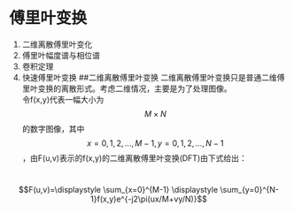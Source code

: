 # 傅里叶变换

1. 二维离散傅里叶变化
2. 傅里叶幅度谱与相位谱
3. 卷积定理
4. 快速傅里叶变换
##二维离散傅里叶变换
二维离散傅里叶变换只是普通二维傅里叶变换的离散形式。考虑二维情况，主要是为了处理图像。  
令f(x,y)代表一幅大小为$$M\times N$$的数字图像，其中$$x=0,1,2,...,M-1,y=0,1,2,...,N-1$$，由F(u,v)表示的f(x,y)的二维离散傅里叶变换(DFT)由下式给出：    

&emsp;&emsp;$$F(u,v)=\displaystyle \sum_{x=0}^{M-1} \displaystyle \sum_{y=0}^{N-1}f(x,y)e^{-j2\pi(ux/M+vy/N)}$$    








